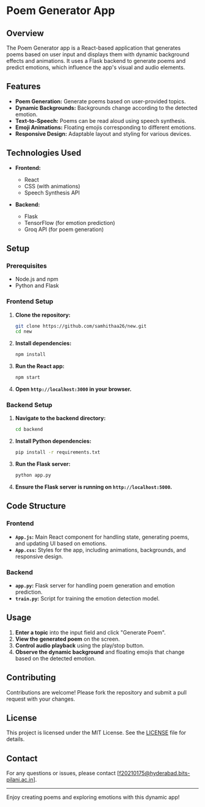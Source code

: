 # Poem Generator App

## Overview

The Poem Generator app is a React-based application that generates poems based on user input and displays them with dynamic background effects and animations. It uses a Flask backend to generate poems and predict emotions, which influence the app's visual and audio elements.

## Features

- **Poem Generation:** Generate poems based on user-provided topics.
- **Dynamic Backgrounds:** Backgrounds change according to the detected emotion.
- **Text-to-Speech:** Poems can be read aloud using speech synthesis.
- **Emoji Animations:** Floating emojis corresponding to different emotions.
- **Responsive Design:** Adaptable layout and styling for various devices.

## Technologies Used

- **Frontend:**
  - React
  - CSS (with animations)
  - Speech Synthesis API

- **Backend:**
  - Flask
  - TensorFlow (for emotion prediction)
  - Groq API (for poem generation)

## Setup

### Prerequisites

- Node.js and npm
- Python and Flask

### Frontend Setup

1. **Clone the repository:**

    ```bash
    git clone https://github.com/samhithaa26/new.git
    cd new
    ```

2. **Install dependencies:**

    ```bash
    npm install
    ```

3. **Run the React app:**

    ```bash
    npm start
    ```

4. **Open `http://localhost:3000` in your browser.**

### Backend Setup

1. **Navigate to the backend directory:**

    ```bash
    cd backend
    ```

2. **Install Python dependencies:**

    ```bash
    pip install -r requirements.txt
    ```

3. **Run the Flask server:**

    ```bash
    python app.py
    ```

4. **Ensure the Flask server is running on `http://localhost:5000`.**

## Code Structure

### Frontend

- **`App.js`:** Main React component for handling state, generating poems, and updating UI based on emotions.
- **`App.css`:** Styles for the app, including animations, backgrounds, and responsive design.

### Backend

- **`app.py`:** Flask server for handling poem generation and emotion prediction.
- **`train.py`:** Script for training the emotion detection model.

## Usage

1. **Enter a topic** into the input field and click "Generate Poem".
2. **View the generated poem** on the screen.
3. **Control audio playback** using the play/stop button.
4. **Observe the dynamic background** and floating emojis that change based on the detected emotion.

## Contributing

Contributions are welcome! Please fork the repository and submit a pull request with your changes.

## License

This project is licensed under the MIT License. See the [LICENSE](LICENSE) file for details.

## Contact

For any questions or issues, please contact [f20210175@hyderabad.bits-pilani.ac.in].

---

Enjoy creating poems and exploring emotions with this dynamic app!
